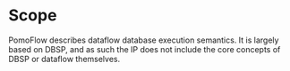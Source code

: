 # Scope

PomoFlow describes dataflow database execution semantics. It is largely based on DBSP, and as such the IP does not include the core concepts of DBSP or dataflow themselves.
